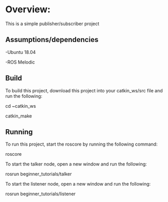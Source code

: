 # Overview:

This is a simple publisher/subscriber project 

## Assumptions/dependencies

 -Ubuntu 18.04

 -ROS Melodic
 
## Build

To build this project, download this project into your catkin_ws/src file and run the following:

cd ~catkin_ws

catkin_make

## Running

To run this project, start the roscore by running the following command:

roscore

To start the talker node, open a new window and run the following:

rosrun beginner_tutorials/talker

To start the listener node, open a new window and run the following:

rosrun beginner_tutorials/listener
